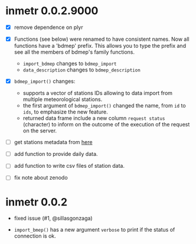 # inmetr 0.0.2.9000

- [x] remove dependence on plyr

- [x] Functions (see below) were renamed to have consistent names. Now all functions have a 'bdmep' prefix. This allows you to type the prefix and see all the members of bdmep's family functions.
    - `import_bdmep` changes to `bdmep_import` 
    - `data_description` changes to `bdmep_description`

- [x] `bdmep_import()` changes:
    - supports a vector of stations IDs allowing to data import from multiple meteorological stations.
    - the first argument of `bdmep_import()` changed the name, from `id` to `ids`, to emphasize the new feature.
    - returned data frame include a new column `request status` (character) to inform on the outcome of the execution of the request on the server.

- [ ] get stations metadata from [here]("http://www.inmet.gov.br/webcdp/climatologia/normais/imagens/normais/planilhas/Relac_Est_Meteo_NC.xls")
- [ ] add function to provide daily data.
- [ ] add function to write csv files of station data.
- [ ] fix note about zenodo


# inmetr 0.0.2

- fixed issue (#1, @sillasgonzaga)

- `import_bmep()` has a new argument `verbose` to print if the status of connection is ok.  